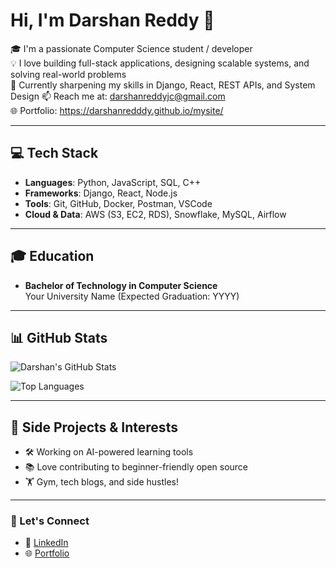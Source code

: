 # Hi, I'm Darshan Reddy 👋

🎓 I'm a passionate Computer Science student / developer  
💡 I love building full-stack applications, designing scalable systems, and solving real-world problems  
🌱 Currently sharpening my skills in Django, React, REST APIs, and System Design
📫 Reach me at: darshanreddyjc@gmail.com  
🌐 Portfolio: https://darshanredddy.github.io/mysite/

---

## 💻 Tech Stack

- **Languages**: Python, JavaScript, SQL, C++
- **Frameworks**: Django, React, Node.js
- **Tools**: Git, GitHub, Docker, Postman, VSCode
- **Cloud & Data**: AWS (S3, EC2, RDS), Snowflake, MySQL, Airflow

---

## 🎓 Education

- **Bachelor of Technology in Computer Science**  
  Your University Name (Expected Graduation: YYYY)

---

## 📊 GitHub Stats

![Darshan's GitHub Stats](https://github-readme-stats.vercel.app/api?username=DarshanRedddy&show_icons=true&theme=tokyonight)

![Top Languages](https://github-readme-stats.vercel.app/api/top-langs/?username=DarshanRedddy&layout=compact&theme=tokyonight)

---

## 🌱 Side Projects & Interests

- 🛠️ Working on AI-powered learning tools  
- 📚 Love contributing to beginner-friendly open source  
- 🏋️ Gym, tech blogs, and side hustles!

---

### 🔗 Let's Connect

- 🔗 [LinkedIn](https://www.linkedin.com/in/darshanrjceddy/)
- 🌐 [Portfolio](https://darshanredddy.github.io/mysite/)

